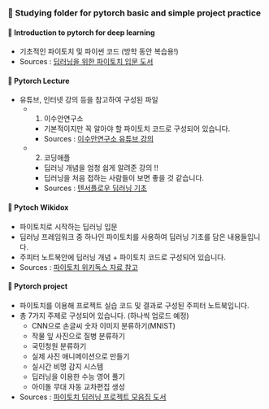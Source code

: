 ### :file_folder: Studying folder for pytorch basic and simple project practice

#### 📘 Introduction to pytorch for deep learning
- 기초적인 파이토치 및 파이썬 코드 (방학 동안 복습용!)
- Sources : [딥러닝을 위한 파이토치 입문 도서](http://www.yes24.com/Product/Goods/106014660)

#### :green_book: Pytorch Lecture
- 유튜브, 인터넷 강의 등을 참고하여 구성된 파일
  - 1) 이수안연구소
    - 기본적이지만 꼭 알아야 할 파이토치 코드로 구성되어 있습니다. 
    - Sources : [이수안연구소 유튜브 강의](https://www.youtube.com/watch?v=k60oT_8lyFw)
  - 2) 코딩애플
    - 딥러닝 개념을 엄청 쉽게 알려준 강의 !!
    - 딥러닝을 처음 접하는 사람들이 보면 좋을 것 같습니다.
    - Sources : [텐서플로우 딥러닝 기초](https://www.youtube.com/watch?v=ivfp2wpPLzs&list=PLfLgtT94nNq1DrREU_qG2w4yd2ZzJb-FG)


#### :closed_book: Pytoch Wikidox
- 파이토치로 시작하는 딥러닝 입문
- 딥러닝 프레임워크 중 하나인 파이토치를 사용하여 딥러닝 기초를 담은 내용들입니다. 
- 주피터 노트북안에 딥러닝 개념 + 파이토치 코드로 구성되어 있습니다.
- Sources : [파이토치 위키독스 자료 참고](https://wikidocs.net/book/2788)

#### :ledger: Pytorch project
- 파이토치를 이용해 프로젝트 실습 코드 및 결과로 구성된 주피터 노트북입니다.
- 총 7가지 주제로 구성되어 있습니다. (하나씩 업로드 예정)
  - CNN으로 손글씨 숫자 이미지 분류하기(MNIST)
  - 작물 잎 사진으로 질병 분류하기
  - 국민청원 분류하기
  - 실제 사진 애니메이션으로 만들기
  - 실시간 비명 감지 시스템
  - 딥러닝을 이용한 수능 영어 풀기
  - 아이돌 무대 자동 교차편집 생성
- Sources : [파이토치 딥러닝 프로젝트 모음집 도서](http://www.yes24.com/Product/Goods/102911732)




